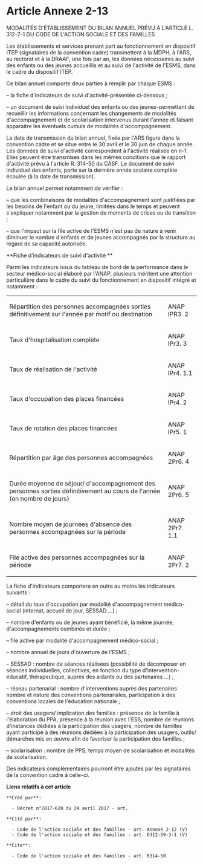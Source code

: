 # Article Annexe 2-13

MODALITÉS D'ÉTABLISSEMENT DU BILAN ANNUEL PRÉVU À L'ARTICLE L. 312-7-1 DU CODE DE L'ACTION SOCIALE ET DES FAMILLES

Les établissements et services prenant part au fonctionnement en dispositif ITEP (signataires de la convention cadre)
transmettent à la MDPH, à l'ARS, au rectorat et à la DRAAF, une fois par an, les données nécessaires au suivi des enfants ou
des jeunes accueillis et au suivi de l'activité de l'ESMS, dans le cadre du dispositif ITEP.

Ce bilan annuel comporte deux parties à remplir par chaque ESMS :

– la fiche d'indicateurs de suivi d'activité-présentée ci-dessous ;

– un document de suivi individuel des enfants ou des jeunes-permettant de recueillir les informations concernant les
changements de modalités d'accompagnement et de scolarisation intervenus durant l'année et faisant apparaitre les éventuels
cumuls de modalités d'accompagnement.

La date de transmission du bilan annuel, fixée par l'ARS figure dans la convention cadre et se situe entre le 30 avril et le
30 juin de chaque année. Les données de suivi d'activité correspondent à l'activité réalisée en n-1. Elles peuvent être
transmises dans les mêmes conditions que le rapport d'activité prévu à l'article R. 314-50 du CASF. Le document de suivi
individuel des enfants, porte sur la dernière année scolaire complète écoulée (à la date de transmission).

Le bilan annuel permet notamment de vérifier :

– que les combinaisons de modalités d'accompagnement sont justifiées par les besoins de l'enfant ou du jeune, limitées dans
le temps et peuvent s'expliquer notamment par la gestion de moments de crises ou de transition ;

– que l'impact sur la file active de l'ESMS n'est pas de nature à venir diminuer le nombre d'enfants et de jeunes accompagnés
par la structure au regard de sa capacité autorisée.

**Fiche d'indicateurs de suivi d'activité **

Parmi les indicateurs issus du tableau de bord de la performance dans le secteur médico-social élaboré par l'ANAP, plusieurs
méritent une attention particulière dans le cadre du suivi du fonctionnement en dispositif intégré et notamment :

<table>
  <tbody>
    <tr>
      <td align="left">

Répartition des personnes accompagnées sorties définitivement sur l'année par motif ou destination</td>
      <td align="left">

ANAP IPR3. 2</td>
    </tr>
    <tr>
      <td align="left">

Taux d'hospitalisation complète</td>
      <td align="left">

ANAP IPr3. 3</td>
    </tr>
    <tr>
      <td align="left">

Taux de réalisation de l'activité</td>
      <td align="left">

ANAP IPr4. 1.1</td>
    </tr>
    <tr>
      <td align="left">

Taux d'occupation des places financées</td>
      <td align="left">

ANAP IPr4. 2</td>
    </tr>
    <tr>
      <td align="left">

Taux de rotation des places financées</td>
      <td align="left">

ANAP IPr5. 1</td>
    </tr>
    <tr>
      <td align="left">

Répartition par âge des personnes accompagnées</td>
      <td align="left">

ANAP 2Pr6. 4</td>
    </tr>
    <tr>
      <td align="left">

Durée moyenne de séjour/ d'accompagnement des personnes sorties définitivement au cours de l'année (en nombre de jours)</td>
      <td align="left">

ANAP 2Pr6. 5</td>
    </tr>
    <tr>
      <td align="left">

Nombre moyen de journées d'absence des personnes accompagnées sur la période</td>
      <td align="left">

ANAP 2Pr7. 1.1</td>
    </tr>
    <tr>
      <td align="left">

File active des personnes accompagnées sur la période</td>
      <td align="left">

ANAP 2Pr7. 2</td>
    </tr>
  </tbody>
</table>

La fiche d'indicateurs comportera en outre au moins les indicateurs suivants :

– détail du taux d'occupation par modalité d'accompagnement médico-social (internat, accueil de jour, SESSAD …) ;

– nombre d'enfants ou de jeunes ayant bénéficié, la même journée, d'accompagnements combinés et durée ;

– file active par modalité d'accompagnement médico-social ;

– nombre annuel de jours d'ouverture de l'ESMS ;

– SESSAD : nombre de séances réalisées (possibilité de décomposer en séances individuelles, collectives, en fonction du type
d'intervention-éducatif, thérapeutique, auprès des aidants ou des partenaires …) ;

– réseau partenarial : nombre d'interventions auprès des partenaires nombre et nature des conventions partenariales,
participation à des conventions locales de l'éducation nationale ;

– droit des usagers/ implication des familles : présence de la famille à l'élaboration du PPA, présence à la réunion avec
l'ESS, nombre de réunions d'instances dédiées à la participation des usagers, nombre de familles ayant participé à des
réunions dédiées à la participation des usagers, outils/ démarches mis en œuvre afin de favoriser la participation des
familles ;

– scolarisation : nombre de PPS, temps moyen de scolarisation et modalités de scolarisation.

Des indicateurs complémentaires pourront être ajoutés par les signataires de la convention cadre à celle-ci.

**Liens relatifs à cet article**

	**Créé par**:

	  - Décret n°2017-620 du 24 avril 2017 - art.

	**Cité par**:

	  - Code de l'action sociale et des familles - art. Annexe 2-12 (V)
	  - Code de l'action sociale et des familles - art. D312-59-3-1 (V)

	**Cite**:

	  - Code de l'action sociale et des familles - art. R314-50
